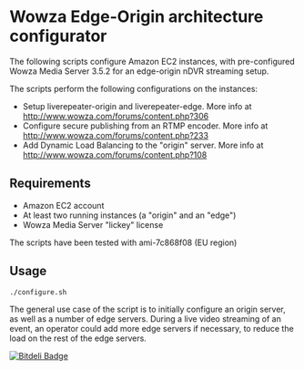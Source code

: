 Wowza Edge-Origin architecture configurator
===========================================

The following scripts configure Amazon EC2 instances, with pre-configured Wowza Media Server 3.5.2 for an edge-origin nDVR streaming setup.

The scripts perform the following configurations on the instances:

* Setup liverepeater-origin and liverepeater-edge. More info at http://www.wowza.com/forums/content.php?306
* Configure secure publishing from an RTMP encoder. More info at http://www.wowza.com/forums/content.php?233
* Add Dynamic Load Balancing to the "origin" server. More info at http://www.wowza.com/forums/content.php?108

Requirements
------------

* Amazon EC2 account
* At least two running instances (a "origin" and an "edge")
* Wowza Media Server "lickey" license

The scripts have been tested with ami-7c868f08 (EU region)

Usage
-----

    ./configure.sh

The general use case of the script is to initially configure an origin server, as well as a number of edge servers. During a live video streaming of an event, an operator could add more edge servers if necessary, to reduce the load on the rest of the edge servers.


[![Bitdeli Badge](https://d2weczhvl823v0.cloudfront.net/nonsense/wowza_edge-origin_configurator/trend.png)](https://bitdeli.com/free "Bitdeli Badge")


